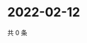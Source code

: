 # 2022-02-12

共 0 条

<!-- BEGIN WEIBO -->
<!-- 最后更新时间 Sat Feb 12 2022 17:14:04 GMT+0800 (China Standard Time) -->

<!-- END WEIBO -->
